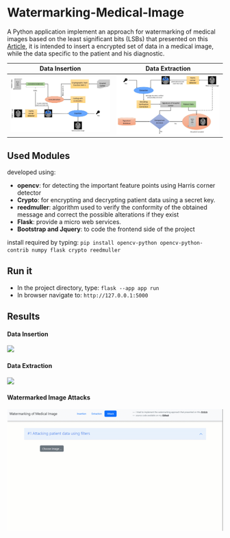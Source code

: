 # Watermarking-Medical-Image
A Python application implement an approach for watermarking of medical images 
based on the least significant bits (LSBs) that presented on this [Article](https://www.researchgate.net/publication/236166546_A_Watermarking_of_Medical_Image_Method_Based_LSB), 
it is intended to insert a encrypted set of data in a medical image, 
while the data specific to the patient and his diagnostic.


| Data Insertion  | Data Extraction |
| ------------- | ------------- |
| ![](https://github.com/DEVLOKER/Watermarking-Medical-Image/blob/main/screenshots/INSERT.jpg)  | ![](https://github.com/DEVLOKER/Watermarking-Medical-Image/blob/main/screenshots/EXTRACT.jpg)  |


## Used Modules

developed using:
- **opencv**: for detecting the important feature points using Harris corner detector
- **Crypto**: for encrypting and decrypting patient data using a secret key.
- **reedmuller**: algorithm used to verify the conformity of the obtained message and correct the possible alterations if they exist
- **Flask**: provide a micro web services.
- **Bootstrap and Jquery**: to code the frontend side of the project

install required by typing:
`pip install opencv-python opencv-python-contrib numpy flask crypto reedmuller`

<!--
[![Python](https://img.shields.io/badge/Python-FFD43B?style=for-the-badge&logo=python&logoColor=blue)]()
[![FLASK](https://img.shields.io/badge/Flask-000000?style=for-the-badge&logo=flask&logoColor=white)]()
[![OpenCV](https://img.shields.io/badge/opencv-%23white.svg?style=for-the-badge&logo=opencv&logoColor=white)]()
[![HTML5](https://img.shields.io/badge/html5-%23E34F26.svg?style=for-the-badge&logo=html5&logoColor=white)]()
[![CSS](https://img.shields.io/badge/CSS3-1572B6?style=for-the-badge&logo=css3&logoColor=white)]()
[![Bootstrap](https://img.shields.io/badge/bootstrap-%238511FA.svg?style=for-the-badge&logo=bootstrap&logoColor=white)]()
[![Jquery](https://img.shields.io/badge/jQuery-0769AD?style=for-the-badge&logo=jquery&logoColor=white)]()
-->

## Run it
- In the project directory, type: `flask --app app run`
- In browser navigate to: `http://127.0.0.1:5000`

## Results

#### Data Insertion
![](https://github.com/DEVLOKER/Watermarking-Medical-Image/blob/main/screenshots/insertion.gif)

#### Data Extraction
![](https://github.com/DEVLOKER/Watermarking-Medical-Image/blob/main/screenshots/extraction.gif)

#### Watermarked Image Attacks
![](https://github.com/DEVLOKER/Watermarking-Medical-Image/blob/main/screenshots/attack.gif)

